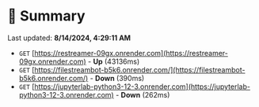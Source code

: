 # 📖 Summary
Last updated: **8/14/2024, 4:29:11 AM**

- `GET` [https://restreamer-09gx.onrender.com](https://restreamer-09gx.onrender.com) - **Up** (43136ms)
- `GET` [https://filestreambot-b5k6.onrender.com/](https://filestreambot-b5k6.onrender.com/) - **Down** (390ms)
- `GET` [https://jupyterlab-python3-12-3.onrender.com](https://jupyterlab-python3-12-3.onrender.com) - **Down** (262ms)
